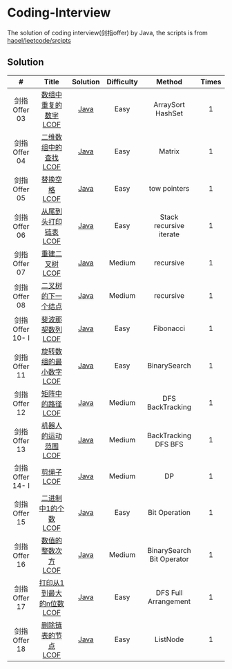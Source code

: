 # Coding-Interview
The solution of coding interview(剑指offer) by Java, the scripts is from [haoel/leetcode/srcipts](<https://github.com/haoel/leetcode>)

## Solution
| #    | Title                                                   | Solution | Difficulty | Method| Times |
| :----: | :-------------------------------------------------------: | :--------: | :----------: | :--------: | :----------: |
|剑指 Offer 03|[数组中重复的数字 LCOF](https://leetcode-cn.com/problems/shu-zu-zhong-zhong-fu-de-shu-zi-lcof/) | [Java](algorithms/java/ch3_01DuplicationInArray/DuplicationInArray.java)|Easy|ArraySort HashSet|1|
|剑指 Offer 04|[二维数组中的查找 LCOF](https://leetcode-cn.com/problems/er-wei-shu-zu-zhong-de-cha-zhao-lcof/) | [Java](./algorithms/java/ch04FindInPartiallySortedMatrix/FindInPartiallySortedMatrix.java)|Easy|Matrix|1|
|剑指 Offer 05|[替换空格 LCOF](https://leetcode-cn.com/problems/ti-huan-kong-ge-lcof/) | [Java](./algorithms/java/ch05ReplaceSpaces/ReplaceSpaces.java)|Easy|tow pointers|1|
|剑指 Offer 06|[从尾到头打印链表 LCOF](https://leetcode-cn.com/problems/cong-wei-dao-tou-da-yin-lian-biao-lcof/) | [Java](./algorithms/java/ch06PrintListInReversedOrder/PrintListInReversedOrder.java)|Easy|Stack recursive iterate|1|
|剑指 Offer 07|[重建二叉树 LCOF](https://leetcode-cn.com/problems/zhong-jian-er-cha-shu-lcof/) | [Java](./algorithms/java/ch07ConstructBinaryTree/ConstructBinaryTree.java)|Medium|recursive|1|
|剑指 Offer 08|[二叉树的下一个结点](https://www.nowcoder.com/practice/9023a0c988684a53960365b889ceaf5e?tpId=13&tqId=11210&rp=1&ru=%2Fta%2Fcoding-interviews&qru=%2Fta%2Fcoding-interviews%2Fquestion-ranking&tab=answerKey) | [Java](./algorithms/java/ch08NextNodeInBinaryTrees/NextNodeInBinaryTrees.java)|Medium|recursive|1|
|剑指 Offer 10- I|[斐波那契数列  LCOF](https://leetcode-cn.com/problems/fei-bo-na-qi-shu-lie-lcof/) | [Java](./algorithms/java/ch10Fibonacci/Fibonacci.java)|Easy|Fibonacci|1|
|剑指 Offer 11|[旋转数组的最小数字  LCOF](https://leetcode-cn.com/problems/xuan-zhuan-shu-zu-de-zui-xiao-shu-zi-lcof/) | [Java](./algorithms/java/ch11MinNumberInRotatedArray/MinNumberInRotatedArray.java)|Easy|BinarySearch|1|
|剑指 Offer 12|[矩阵中的路径  LCOF](https://leetcode-cn.com/problems/ju-zhen-zhong-de-lu-jing-lcof/) | [Java](./algorithms/java/ch12StringPathInMatrix/StringPathInMatrix.java)|Medium|DFS BackTracking|1|
|剑指 Offer 13|[机器人的运动范围  LCOF](https://leetcode-cn.com/problems/ji-qi-ren-de-yun-dong-fan-wei-lcof/) | [Java](./algorithms/java/ch13RobotMove/RobotMove.java)|Medium|BackTracking DFS BFS|1|
|剑指 Offer 14- I|[剪绳子  LCOF](https://leetcode-cn.com/problems/jian-sheng-zi-lcof/) | [Java](./algorithms/java/ch14CuttingRope/CuttingRope.java)|Medium|DP|1|
|剑指 Offer 15|[二进制中1的个数 LCOF](https://leetcode-cn.com/problems/er-jin-zhi-zhong-1de-ge-shu-lcof/) | [Java](./algorithms/java/ch15NumberOf1InBinary/NumberOf1InBinary.java)|Easy|Bit Operation|1|
|剑指 Offer 16|[数值的整数次方 LCOF](https://leetcode-cn.com/problems/shu-zhi-de-zheng-shu-ci-fang-lcof/) | [Java](./algorithms/java/ch16Power/Power.java)|Medium|BinarySearch Bit Operator|1|
|剑指 Offer 17|[打印从1到最大的n位数 LCOF](https://leetcode-cn.com/problems/da-yin-cong-1dao-zui-da-de-nwei-shu-lcof/) | [Java](./algorithms/java/ch17Print1ToMaxOfNDigits/Print1ToMaxOfNDigits.java)|Easy|DFS Full Arrangement|1|
|剑指 Offer 18|[删除链表的节点 LCOF](https://leetcode-cn.com/problems/shan-chu-lian-biao-de-jie-dian-lcof/) | [Java](./algorithms/java/ch18DeleteNodeInList/DeleteNodeInList.java)|Easy|ListNode|1|
